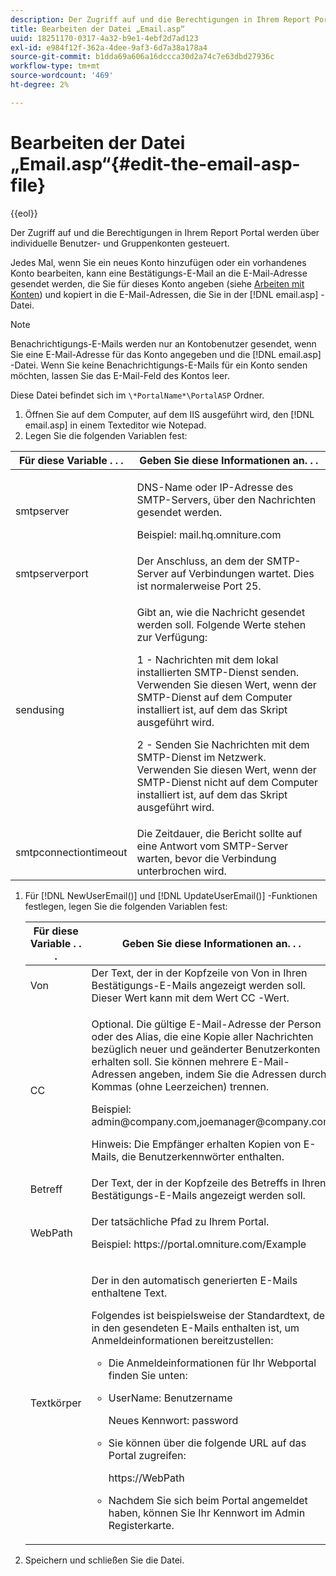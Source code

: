 ```yaml
---
description: Der Zugriff auf und die Berechtigungen in Ihrem Report Portal werden über individuelle Benutzer- und Gruppenkonten gesteuert.
title: Bearbeiten der Datei „Email.asp“
uuid: 18251170-0317-4a32-b9e1-4ebf2d7ad123
exl-id: e984f12f-362a-4dee-9af3-6d7a38a178a4
source-git-commit: b1dda69a606a16dccca30d2a74c7e63dbd27936c
workflow-type: tm+mt
source-wordcount: '469'
ht-degree: 2%

---
```


# Bearbeiten der Datei „Email.asp“{#edit-the-email-asp-file}

{{eol}}

Der Zugriff auf und die Berechtigungen in Ihrem Report Portal werden über individuelle Benutzer- und Gruppenkonten gesteuert.

Jedes Mal, wenn Sie ein neues Konto hinzufügen oder ein vorhandenes Konto bearbeiten, kann eine Bestätigungs-E-Mail an die E-Mail-Adresse gesendet werden, die Sie für dieses Konto angeben (siehe [Arbeiten mit Konten](../../../home/c-rpt-oview/c-admin-rpt/c-work-accts/c-work-accts.md#concept-c933a1940bda4a3489d61d8af315e45d)) und kopiert in die E-Mail-Adressen, die Sie in der [!DNL email.asp] -Datei.

>[!NOTE]
>
>Benachrichtigungs-E-Mails werden nur an Kontobenutzer gesendet, wenn Sie eine E-Mail-Adresse für das Konto angegeben und die [!DNL email.asp] -Datei. Wenn Sie keine Benachrichtigungs-E-Mails für ein Konto senden möchten, lassen Sie das E-Mail-Feld des Kontos leer.

Diese Datei befindet sich im `\*PortalName*\PortalASP` Ordner.

1. Öffnen Sie auf dem Computer, auf dem IIS ausgeführt wird, den [!DNL email.asp] in einem Texteditor wie Notepad.
1. Legen Sie die folgenden Variablen fest:

<table id="table_44F52DA266364DF993C40678A28E0F0D">
 <thead>
  <tr>
   <th colname="col1" class="entry"> Für diese Variable . . . </th>
   <th colname="col2" class="entry"> Geben Sie diese Informationen an. . . </th>
  </tr>
 </thead>
 <tbody>
  <tr>
   <td colname="col1"> smtpserver </td>
   <td colname="col2"> <p>DNS-Name oder IP-Adresse des SMTP-Servers, über den Nachrichten gesendet werden. </p> <p>Beispiel: <span class="filepath"> mail.hq.omniture.com</span></p> </td>
  </tr>
  <tr>
   <td colname="col1"> smtpserverport </td>
   <td colname="col2"> Der Anschluss, an dem der SMTP-Server auf Verbindungen wartet. Dies ist normalerweise Port 25. </td>
  </tr>
  <tr>
   <td colname="col1"> sendusing </td>
   <td colname="col2"> <p>Gibt an, wie die Nachricht gesendet werden soll. Folgende Werte stehen zur Verfügung: </p> <p>1 - Nachrichten mit dem lokal installierten SMTP-Dienst senden. Verwenden Sie diesen Wert, wenn der SMTP-Dienst auf dem Computer installiert ist, auf dem das Skript ausgeführt wird. </p> <p>2 - Senden Sie Nachrichten mit dem SMTP-Dienst im Netzwerk. Verwenden Sie diesen Wert, wenn der SMTP-Dienst nicht auf dem Computer installiert ist, auf dem das Skript ausgeführt wird. </p> </td>
  </tr>
  <tr>
   <td colname="col1"> smtpconnectiontimeout </td>
   <td colname="col2">Die Zeitdauer, die <span class="wintitle"> Bericht</span> sollte auf eine Antwort vom SMTP-Server warten, bevor die Verbindung unterbrochen wird. </td>
  </tr>
 </tbody>
</table>

1. Für [!DNL NewUserEmail()] und [!DNL UpdateUserEmail()] -Funktionen festlegen, legen Sie die folgenden Variablen fest:

   <table id="table_91C5E36B84A94C4097EE5993592BE587">
   <thead>
   <tr>
      <th colname="col1" class="entry"> Für diese Variable . . . </th>
      <th colname="col2" class="entry"> Geben Sie diese Informationen an. . . </th>
   </tr>
   </thead>
   <tbody>
   <tr>
      <td colname="col1"> Von </td>
      <td colname="col2">Der Text, der in der Kopfzeile von Von in Ihren Bestätigungs-E-Mails angezeigt werden soll. Dieser Wert kann mit dem Wert <span class="wintitle"> CC</span> -Wert. </td>
   </tr>
   <tr>
      <td colname="col1"> CC </td>
      <td colname="col2"> <p>Optional. Die gültige E-Mail-Adresse der Person oder des Alias, die eine Kopie aller Nachrichten bezüglich neuer und geänderter Benutzerkonten erhalten soll. Sie können mehrere E-Mail-Adressen angeben, indem Sie die Adressen durch Kommas (ohne Leerzeichen) trennen. </p> <p>Beispiel: <span class="filepath"> admin@company.com,joemanager@company.com</span></p> <p> <p>Hinweis: Die Empfänger erhalten Kopien von E-Mails, die Benutzerkennwörter enthalten. </p> </p> </td>
   </tr>
   <tr>
      <td colname="col1"> Betreff </td>
      <td colname="col2"> Der Text, der in der Kopfzeile des Betreffs in Ihren Bestätigungs-E-Mails angezeigt werden soll. </td>
   </tr>
   <tr>
      <td colname="col1"> WebPath </td>
      <td colname="col2"> <p>Der tatsächliche Pfad zu Ihrem Portal. </p> <p>Beispiel: <span class="filepath"> https://portal.omniture.com/Example</span></p> </td>
   </tr>
   <tr>
      <td colname="col1"> Textkörper </td>
      <td colname="col2"> <p>Der in den automatisch generierten E-Mails enthaltene Text. </p> <p>Folgendes ist beispielsweise der Standardtext, der in den gesendeten E-Mails enthalten ist, um Anmeldeinformationen bereitzustellen:
      <ul id="ul_7FF2E7399AB64D279EC5794AB02C9749">
      <li id="li_7CBCC5CFF9E04776BBC893278785AEE7">Die Anmeldeinformationen für Ihr Webportal finden Sie unten: </li>
      <li id="li_5346F0AB3568444B88117C295D8E99C5"><p>UserName: Benutzername </p><p>Neues Kennwort: password </p></li>
      <li id="li_B0D1FAE818BA42CF8546796800A1AA08"><p>Sie können über die folgende URL auf das Portal zugreifen: </p><p><span class="filepath"> https://WebPath</span></p></li>
      <li id="li_7CD71EBDFA1D418F960040569CD511EB">Nachdem Sie sich beim Portal angemeldet haben, können Sie Ihr Kennwort im <span class="wintitle"> Admin</span> Registerkarte. </li>
      </ul></p> </td>
   </tr>
   </tbody>
   </table>

1. Speichern und schließen Sie die Datei.
